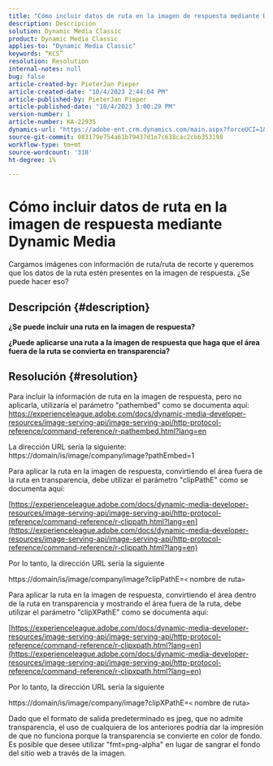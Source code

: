 ```yaml
---
title: "Cómo incluir datos de ruta en la imagen de respuesta mediante Dynamic Media"
description: Descripción
solution: Dynamic Media Classic
product: Dynamic Media Classic
applies-to: "Dynamic Media Classic"
keywords: “KCS”
resolution: Resolution
internal-notes: null
bug: false
article-created-by: PieterJan Pieper
article-created-date: "10/4/2023 2:44:04 PM"
article-published-by: PieterJan Pieper
article-published-date: "10/4/2023 3:00:29 PM"
version-number: 1
article-number: KA-22935
dynamics-url: "https://adobe-ent.crm.dynamics.com/main.aspx?forceUCI=1&pagetype=entityrecord&etn=knowledgearticle&id=92487871-c462-ee11-be6e-6045bd006793"
source-git-commit: 083179e754a61b79437d1e7c638cac2cbb353198
workflow-type: tm+mt
source-wordcount: '318'
ht-degree: 1%

---
```


# Cómo incluir datos de ruta en la imagen de respuesta mediante Dynamic Media


Cargamos imágenes con información de ruta/ruta de recorte y queremos que los datos de la ruta estén presentes en la imagen de respuesta.
¿Se puede hacer eso?

## Descripción {#description}


<b>¿Se puede incluir una ruta en la imagen de respuesta?</b>

<b>¿Puede aplicarse una ruta a la imagen de respuesta que haga que el área fuera de la ruta se convierta en transparencia?</b>


## Resolución {#resolution}


Para incluir la información de ruta en la imagen de respuesta, pero no aplicarla, utilizaría el parámetro &quot;pathembed&quot; como se documenta aquí: https://experienceleague.adobe.com/docs/dynamic-media-developer-resources/image-serving-api/image-serving-api/http-protocol-reference/command-reference/r-pathembed.html?lang=en

La dirección URL sería la siguiente: https://domain/is/image/company/image?pathEmbed=1

Para aplicar la ruta en la imagen de respuesta, convirtiendo el área fuera de la ruta en transparencia, debe utilizar el parámetro &quot;clipPathE&quot; como se documenta aquí:

[https://experienceleague.adobe.com/docs/dynamic-media-developer-resources/image-serving-api/image-serving-api/http-protocol-reference/command-reference/r-clippath.html?lang=en](https://experienceleague.adobe.com/docs/dynamic-media-developer-resources/image-serving-api/image-serving-api/http-protocol-reference/command-reference/r-clippath.html?lang=en)

Por lo tanto, la dirección URL sería la siguiente

https://domain/is/image/company/image?clipPathE=`<` nombre de ruta`>`

Para aplicar la ruta en la imagen de respuesta, convirtiendo el área dentro de la ruta en transparencia y mostrando el área fuera de la ruta, debe utilizar el parámetro &quot;clipXPathE&quot; como se documenta aquí:

[https://experienceleague.adobe.com/docs/dynamic-media-developer-resources/image-serving-api/image-serving-api/http-protocol-reference/command-reference/r-clipxpath.html?lang=en](https://experienceleague.adobe.com/docs/dynamic-media-developer-resources/image-serving-api/image-serving-api/http-protocol-reference/command-reference/r-clipxpath.html?lang=en)

Por lo tanto, la dirección URL sería la siguiente

https://domain/is/image/company/image?clipXPathE=`<` nombre de ruta`>`

Dado que el formato de salida predeterminado es jpeg, que no admite transparencia, el uso de cualquiera de los anteriores podría dar la impresión de que no funciona porque la transparencia se convierte en color de fondo. Es posible que desee utilizar &quot;fmt=png-alpha&quot; en lugar de sangrar el fondo del sitio web a través de la imagen.


